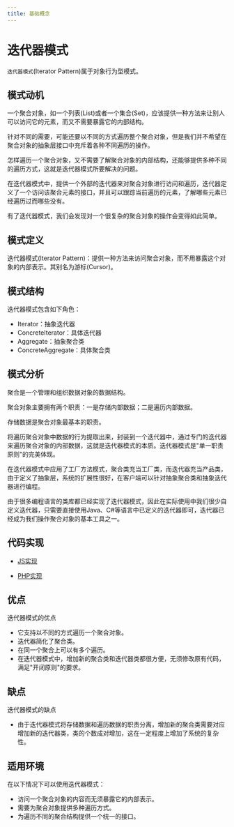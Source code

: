 ```yaml
---
title: 基础概念
---
```


# 迭代器模式

`迭代器模式`(Iterator Pattern)属于对象行为型模式。

## 模式动机

一个聚合对象，如一个列表(List)或者一个集合(Set)，应该提供一种方法来让别人可以访问它的元素，而又不需要暴露它的内部结构。

针对不同的需要，可能还要以不同的方式遍历整个聚合对象，但是我们并不希望在聚合对象的抽象层接口中充斥着各种不同遍历的操作。

怎样遍历一个聚合对象，又不需要了解聚合对象的内部结构，还能够提供多种不同的遍历方式，这就是迭代器模式所要解决的问题。

在迭代器模式中，提供一个外部的迭代器来对聚合对象进行访问和遍历，迭代器定义了一个访问该聚合元素的接口，并且可以跟踪当前遍历的元素，了解哪些元素已经遍历过而哪些没有。

有了迭代器模式，我们会发现对一个很复杂的聚合对象的操作会变得如此简单。

## 模式定义

迭代器模式(Iterator Pattern)：提供一种方法来访问聚合对象，而不用暴露这个对象的内部表示。其别名为游标(Cursor)。

## 模式结构

迭代器模式包含如下角色：

* Iterator：抽象迭代器
* ConcreteIterator：具体迭代器
* Aggregate：抽象聚合类
* ConcreteAggregate：具体聚合类

## 模式分析

聚合是一个管理和组织数据对象的数据结构。

聚合对象主要拥有两个职责：一是存储内部数据；二是遍历内部数据。

存储数据是聚合对象最基本的职责。

将遍历聚合对象中数据的行为提取出来，封装到一个迭代器中，通过专门的迭代器来遍历聚合对象的内部数据，这就是迭代器模式的本质。迭代器模式是"单一职责原则"的完美体现。

在迭代器模式中应用了工厂方法模式，聚合类充当工厂类，而迭代器充当产品类，由于定义了抽象层，系统的扩展性很好，在客户端可以针对抽象聚合类和抽象迭代器进行编程。

由于很多编程语言的类库都已经实现了迭代器模式，因此在实际使用中我们很少自定义迭代器，只需要直接使用Java、C#等语言中已定义的迭代器即可，迭代器已经成为我们操作聚合对象的基本工具之一。

## 代码实现

* [JS实现](./JS实现.md)

* [PHP实现](./PHP实现.md)

## 优点

迭代器模式的优点

* 它支持以不同的方式遍历一个聚合对象。
* 迭代器简化了聚合类。
* 在同一个聚合上可以有多个遍历。
* 在迭代器模式中，增加新的聚合类和迭代器类都很方便，无须修改原有代码，满足"开闭原则"的要求。

## 缺点

迭代器模式的缺点 

* 由于迭代器模式将存储数据和遍历数据的职责分离，增加新的聚合类需要对应增加新的迭代器类，类的个数成对增加，这在一定程度上增加了系统的复杂性。

## 适用环境

在以下情况下可以使用迭代器模式：

* 访问一个聚合对象的内容而无须暴露它的内部表示。
* 需要为聚合对象提供多种遍历方式。
* 为遍历不同的聚合结构提供一个统一的接口。